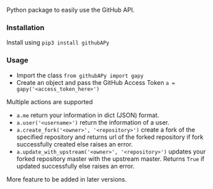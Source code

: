 Python package to easily use the GitHub API.

### Installation
Install using `pip3 install githubAPy`

### Usage
* Import the class
`from githubAPy import gapy`
* Create an object and pass the GitHub Access Token
`a = gapy('<access_token_here>')`

Multiple actions are supported

* `a.me` return your information in dict (JSON) format.
* `a.user('<username>')` return the information of a user.
* `a.create_fork('<owner>', '<repository>')` create a fork of the specified repository and returns url of the forked repository if fork successfully created else raises an error.
* `a.update_with_upstream('<owner>', '<repository>')`  updates your forked repository master with the upstream master. Returns `True` if updated successfully else raises an error.

More feature to be added in later versions.
